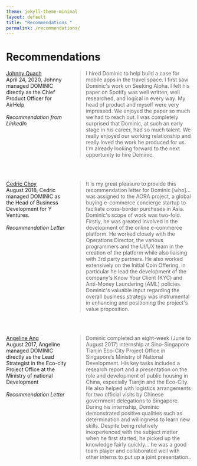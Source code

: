 ```yaml
---
theme: jekyll-theme-minimal
layout: default
title: "Recommendations "
permalink: /recommendations/
---
```


<link rel="icon" type="image/x-icon" href="favicon.ico?">

# Recommendations 

<html>
<head></head>
 <body>
    <div style="width: 100%;">
        <div style="width: 34%; float: left;"> 
            <a href="https://www.linkedin.com/in/size12font/">Johnny Quach </a>
            <br> April 24, 2020, Johnny managed DOMINIC directly as the Chief Product Officer for AirHelp 
            <br><br> <i>Recommendation from LinkedIn</i>
        </div>
        <div style="margin-left: 35%;"> 
            <blockquote> I hired Dominic to help build a case for mobile apps in the travel space. I first saw Dominic's work on Seeking Alpha. I felt his paper on Spotify was well written, well researched, and logical in every way. My head of product and myself were very impressed. We enjoyed the paper so much we had to reach out. I was completely surprised that Dominic, at such an early stage in his career, had so much talent. We really enjoyed our working relationship and really loved the work he produced for us. I'm already looking forward to the next opportunity to hire Dominic.</blockquote>
        </div>
    </div>
 </body>
</html>

<br><br>

<html>
<head></head>
 <body>
    <div style="width: 100%;">
        <div style="width: 34%; float: left;"> 
            <a href="https://github.com/domteo95/domteo95.github.io/blob/master/assets/img/y-ventures-recommendation.pdf">Cedric Choy </a>
            <br> August 2018, Cedric managed DOMINIC as the Head of Business Development for Y Ventures. 
            <br><br> <i>Recommendation Letter </i>
        </div>
        <div style="margin-left: 35%;"> 
            <blockquote> It is my great pleasure to provide this recommendation letter for Dominic [who]... was assigned to the AORA project, a global buying e-commerce concierge startup to faciliate cross-border purchases in Asia. Dominic's scope of work was two-fold. Firstly, he was greated involved in the development of the online e-commerce platform. He worked closely with the Operations Director, the various programmers and the UI/UX team in the creation of the platform while also liaising with 3rd party partners. He also worked extensively on the Initial Coin Offering, in particular he lead the development of the company's Know Your Client (KYC) and Anti-Money Laundering (AML) policies. Dominic's valuable input regarding the overall business strategy was instrumental in enhancing and positioning the project's value proposition.</blockquote>
        </div>
    </div>
 </body>
</html>    	

<br><br> 

<html>
<head></head>
 <body>
    <div style="width: 100%;">
        <div style="width: 34%; float: left;"> 
            <a href="https://github.com/domteo95/domteo95.github.io/blob/master/assets/img/mnd-recommendation.pdf">Angeline Ang </a>
            <br> August 2017, Angeline managed DOMINIC directly as the Lead Strategist in the Eco-city Project Office at the Ministry of national Development 
            <br><br> <i>Recommendation Letter</i>
        </div>
        <div style="margin-left: 35%;"> 
            <blockquote> Dominic completed an eight-week (June to August 2017) internship at Sino-Singapore Tianjin Eco-City Project Office in Singapore’s Ministry of National Development. His key tasks included a research report and a presentation on the role and development of public housing in China, especially Tianjin and the Eco-City. He also helped with logistics arrangements for two official visits by Chinese government delegations to Singapore. During his internship, Dominic demonstrated positive qualities such as determination and willingness to learn new skills. Despite being relatively inexperienced with the subject matter when he first started, he picked up the knowledge fairly quickly... he was a good team player and collaborated well with other interns to put up a joint presentation..</blockquote>
        </div>
    </div>
 </body>
</html>


